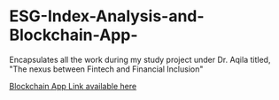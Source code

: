 # ESG-Index-Analysis-and-Blockchain-App-
Encapsulates all the work during my study project under Dr. Aqila titled, "The nexus between Fintech and Financial Inclusion"

[Blockchain App Link available here](https://aryansatwani.pythonanywhere.com/) 
